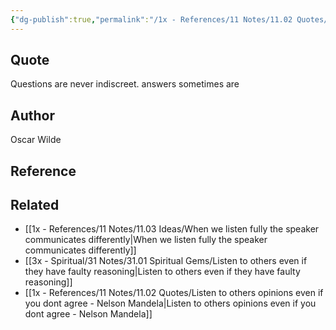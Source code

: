 ```yaml
---
{"dg-publish":true,"permalink":"/1x - References/11 Notes/11.02 Quotes/Questions are never indiscreet. Answers sometimes are - Oscar Wilde/","title":"Questions are never indiscreet. Answers sometimes are - Oscar Wilde","noteIcon":""}
---
```



## Quote
Questions are never indiscreet.
answers sometimes are


## Author
Oscar Wilde

## Reference


## Related
- [[1x - References/11 Notes/11.03 Ideas/When we listen fully the speaker communicates differently\|When we listen fully the speaker communicates differently]]
- [[3x - Spiritual/31 Notes/31.01 Spiritual Gems/Listen to others even if they have faulty reasoning\|Listen to others even if they have faulty reasoning]]
- [[1x - References/11 Notes/11.02 Quotes/Listen to others opinions even if you dont agree - Nelson Mandela\|Listen to others opinions even if you dont agree - Nelson Mandela]]